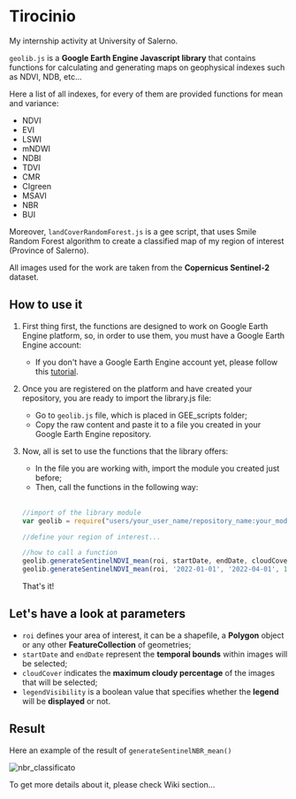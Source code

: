 # Tirocinio
My internship activity at University of Salerno.

```geolib.js``` is a **Google Earth Engine Javascript library** that contains functions for calculating and generating maps on geophysical indexes such as NDVI, NDB, etc...

Here a list of all indexes, for every of them are provided functions for mean and variance:
 - NDVI
 - EVI
 - LSWI
 - mNDWI
 - NDBI
 - TDVI
 - CMR
 - CIgreen
 - MSAVI
 - NBR
 - BUI


Moreover, ```landCoverRandomForest.js``` is a gee script, that uses Smile Random Forest algorithm to create a classified map of my region of interest (Province of Salerno).

All images used for the work are taken from the **Copernicus Sentinel-2** dataset.

## How to use it
1. First thing first, the functions are designed to work on Google Earth Engine platform, so, in order to use them, you must have a Google Earth Engine account:
   - If you don't have a Google Earth Engine account yet, please follow this [tutorial](https://developers.google.com/earth-engine/guides/access#a-role-in-a-cloud-project).
2. Once you are registered on the platform and have created your repository, you are ready to import the library.js file:
   - Go to ```geolib.js``` file, which is placed in GEE_scripts folder;
   - Copy the raw content and paste it to a file you created in your Google Earth Engine repository.
3. Now, all is set to use the functions that the library offers:
   - In the file you are working with, import the module you created just before;
   -  Then, call the functions in the following way: <br><br>
     ```javascript
     //import of the library module
     var geolib = require("users/your_user_name/repository_name:your_module_name");
     
     //define your region of interest...

     //how to call a function
     geolib.generateSentinelNDVI_mean(roi, startDate, endDate, cloudCover, legendVisibility);
     geolib.generateSentinelNDVI_mean(roi, '2022-01-01', '2022-04-01', 10, true);
     ```

   That's it!

## Let's have a look at parameters
   
   - ```roi``` defines your area of interest, it can be a shapefile, a **Polygon** object or any other **FeatureCollection** of geometries;
   - ```startDate``` and ```endDate``` represent the **temporal bounds** within images will be selected;
   - ```cloudCover``` indicates the **maximum cloudy percentage** of the images that will be selected;
   - ```legendVisibility``` is a boolean value that specifies whether the **legend** will be **displayed** or not.

     
  ## Result 
  Here an example of the result of ```generateSentinelNBR_mean()```

   
   ![nbr_classificato](https://github.com/VanniMaceria/Tirocinio/assets/114587415/6e6351c1-fb5d-4c64-b79a-60c2861b825f)

   To get more details about it, please check Wiki section...

